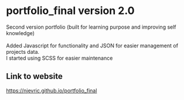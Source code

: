 # portfolio_final version 2.0
Second version portfolio (built for learning purpose and improving self knowledge)
<br/>
<br/>
Added Javascript for functionality and JSON for easier management of projects data. 
<br/>
I started using SCSS for easier maintenance
## Link to website
https://njevric.github.io/portfolio_final
